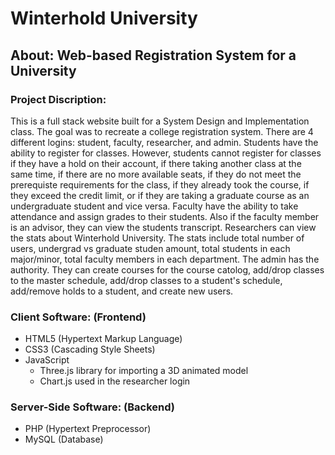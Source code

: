 # Winterhold University
## About: Web-based Registration System for a University
### Project Discription:
This is a full stack website built for a System Design and Implementation class. The goal was to recreate a college registration system. There are 4 different logins: student, faculty, researcher, and admin. Students have the ability to register for classes. However, students cannot register for classes if they have a hold on their account, if there taking another class at the same time, if there are no more available seats, if they do not meet the prerequiste requirements for the class, if they already took the course, if they exceed the credit limit, or if they are taking a graduate course as an undergraduate student and vice versa. Faculty have the ability to take attendance and assign grades to their students. Also if the faculty member is an advisor, they can view the students transcript. Researchers can view the stats about Winterhold University. The stats include total number of users, undergrad vs graduate studen amount, total students in each major/minor, total faculty members in each department. The admin has the authority. They can create courses for the course catolog, add/drop classes to the master schedule, add/drop classes to a student's schedule, add/remove holds to a student, and create new users.
### Client Software: (Frontend)
* HTML5 (Hypertext Markup Language)
* CSS3 (Cascading Style Sheets)
* JavaScript
  * Three.js library for importing a 3D animated model
  * Chart.js used in the researcher login
### Server-Side Software: (Backend)
* PHP (Hypertext Preprocessor)
* MySQL (Database)




